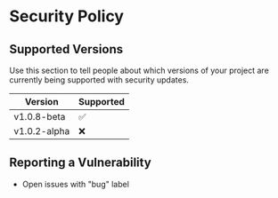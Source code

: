 # Security Policy

## Supported Versions

Use this section to tell people about which versions of your project are
currently being supported with security updates.

| Version | Supported          |
| ------- | ------------------ |
| v1.0.8-beta  | :white_check_mark: |
| v1.0.2-alpha | :x:                |

## Reporting a Vulnerability

- Open issues with "bug" label
